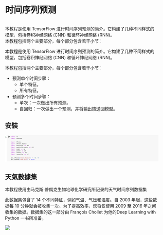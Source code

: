 <h1>时间序列预测</h1>
<h6></h6>本教程是使用 TensorFlow 进行时间序列预测的简介。它构建了几种不同样式的模型，包括卷积神经网络 (CNN) 和循环神经网络 (RNN)。</h6>
<br>
本教程包括两个主要部分，每个部分包含若干小节：
<p>本教程是使用 TensorFlow 进行时间序列预测的简介。它构建了几种不同样式的模型，包括卷积神经网络 (CNN) 和循环神经网络 (RNN)。</p>
<p>本教程包括两个主要部分，每个部分包含若干小节：</p>
<ul>
<li>预测单个时间步骤：
<ul>
<li>单个特征。</li>
<li>所有特征。</li>
</ul></li>
<li>预测多个时间步骤：
<ul>
<li>单次：一次做出所有预测。</li>
<li>自回归：一次做出一个预测，并将输出馈送回模型。</li>
</ul></li>
</ul>
<h2>安裝</h2>
<img src="https://github.com/Bo-Zheng/RubyOnRailsTest/blob/main/%E8%9E%A2%E5%B9%95%E6%93%B7%E5%8F%96%E7%95%AB%E9%9D%A2%202024-12-18%20221002.png">
<h2>天氣數據集</h2>
<p>本教程使用由马克斯·普朗克生物地球化学研究所记录的天气时间序列数据集</p>
<p>此数据集包含了 14 个不同特征，例如气温、气压和湿度。自 2003 年起，这些数据每 10 分钟就会被收集一次。为了提高效率，您将仅使用 2009 至 2016 年之间收集的数据。数据集的这一部分由 François Chollet 为他的Deep Learning with Python</a> 一书所准备。</p>
<img src="[https://github.com/Bo-Zheng/RubyOnRailsTest/blob/main/%E8%9E%A2%E5%B9%95%E6%93%B7%E5%8F%96%E7%95%AB%E9%9D%A2%202024-12-18%20221002.png](https://github.com/Bo-Zheng/RubyOnRailsTest/blob/main/img/%E5%A4%A9%E6%B0%A3%E6%95%B8%E6%93%9A%E9%9B%861.png)">





